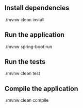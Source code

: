 ## Install dependencies

./mvnw clean install

## Run the application

./mvnw spring-boot:run

## Run the tests

./mvnw clean test

## Compile the application

./mvnw clean compile

